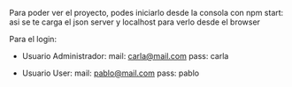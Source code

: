 Para poder ver el proyecto, podes iniciarlo  desde la consola con npm start: asi se te carga el json server y localhost para verlo desde el browser

Para el login:

- Usuario Administrador:
mail: carla@mail.com
pass: carla

- Usuario User: 
mail: pablo@mail.com
pass: pablo

